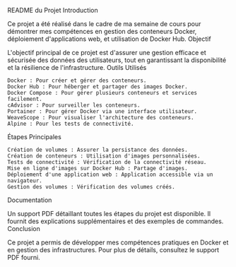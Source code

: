 README du Projet
Introduction

Ce projet a été réalisé dans le cadre de ma semaine de cours pour démontrer mes compétences en gestion des conteneurs Docker, déploiement d'applications web, et utilisation de Docker Hub.
Objectif

L'objectif principal de ce projet est d'assurer une gestion efficace et sécurisée des données des utilisateurs, tout en garantissant la disponibilité et la résilience de l'infrastructure.
Outils Utilisés

    Docker : Pour créer et gérer des conteneurs.
    Docker Hub : Pour héberger et partager des images Docker.
    Docker Compose : Pour gérer plusieurs conteneurs et services facilement.
    cAdvisor : Pour surveiller les conteneurs.
    Portainer : Pour gérer Docker via une interface utilisateur.
    WeaveScope : Pour visualiser l'architecture des conteneurs.
    Alpine : Pour les tests de connectivité.

Étapes Principales

    Création de volumes : Assurer la persistance des données.
    Création de conteneurs : Utilisation d'images personnalisées.
    Tests de connectivité : Vérification de la connectivité réseau.
    Mise en ligne d'images sur Docker Hub : Partage d'images.
    Déploiement d'une application web : Application accessible via un navigateur.
    Gestion des volumes : Vérification des volumes créés.

Documentation

Un support PDF détaillant toutes les étapes du projet est disponible. Il fournit des explications supplémentaires et des exemples de commandes.
Conclusion

Ce projet a permis de développer mes compétences pratiques en Docker et en gestion des infrastructures. Pour plus de détails, consultez le support PDF fourni.
